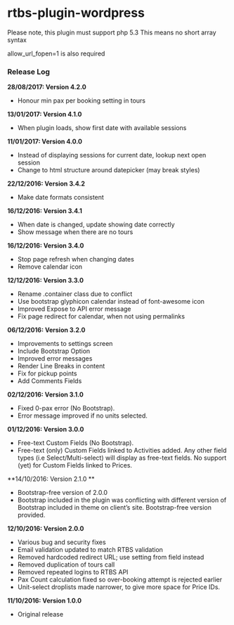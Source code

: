 # rtbs-plugin-wordpress

Please note, this plugin must support php 5.3
This means no short array syntax

allow_url_fopen=1 is also required

### Release Log
**28/08/2017: Version 4.2.0**
- Honour min pax per booking setting in tours

**13/01/2017: Version 4.1.0**
- When plugin loads, show first date with available sessions

**11/01/2017: Version 4.0.0**
- Instead of displaying sessions for current date, lookup next open session
- Change to html structure around datepicker (may break styles)

**22/12/2016: Version 3.4.2**
- Make date formats consistent

**16/12/2016: Version 3.4.1** 
- When date is changed, update showing date correctly
- Show message when there are no tours

**16/12/2016: Version 3.4.0** 
- Stop page refresh when changing dates
- Remove calendar icon

**12/12/2016: Version 3.3.0** 
- Rename .container class due to conflict
- Use bootstrap glyphicon calendar instead of font-awesome icon
- Improved Expose to API error message
- Fix page redirect for calendar, when not using permalinks

**06/12/2016: Version 3.2.0** 
- Improvements to settings screen
- Include Bootstrap Option
- Improved error messages
- Render Line Breaks in content
- Fix for pickup points
- Add Comments Fields

**02/12/2016: Version 3.1.0** 
- Fixed 0-pax error (No Bootstrap).
- Error message improved if no units selected.

**01/12/2016: Version 3.0.0** 
- Free-text Custom Fields (No Bootstrap).
- Free-text (only) Custom Fields linked to Activities added. Any other field types (i.e Select/Multi-select) will display as free-text fields. No support (yet) for Custom Fields linked to Prices.

**14/10/2016: Version 2.1.0 **
- Bootstrap-free version of 2.0.0
- Bootstrap included in the plugin was conflicting with different version of Bootstrap included in theme on client’s site. Bootstrap-free version provided.

**12/10/2016: Version 2.0.0** 
- Various bug and security fixes
- Email validation updated to match RTBS validation
- Removed hardcoded redirect URL; use setting from field instead
- Removed duplication of tours call
- Removed repeated logins to RTBS API
- Pax Count calculation fixed so over-booking attempt is rejected earlier
- Unit-select droplists made narrower, to give more space for Price IDs.

**11/10/2016: Version 1.0.0** 
- Original release
